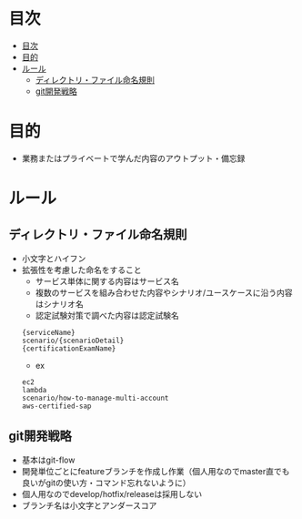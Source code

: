 # 目次
- [目次](#目次)
- [目的](#目的)
- [ルール](#ルール)
  - [ディレクトリ・ファイル命名規則](#ディレクトリファイル命名規則)
  - [git開発戦略](#git開発戦略)
# 目的
- 業務またはプライベートで学んだ内容のアウトプット・備忘録
# ルール
## ディレクトリ・ファイル命名規則
- 小文字とハイフン
- 拡張性を考慮した命名をすること
  - サービス単体に関する内容はサービス名
  - 複数のサービスを組み合わせた内容やシナリオ/ユースケースに沿う内容はシナリオ名
  - 認定試験対策で調べた内容は認定試験名
  ```
  {serviceName}
  scenario/{scenarioDetail}
  {certificationExamName}
  ```
  - ex
  ```
  ec2
  lambda
  scenario/how-to-manage-multi-account
  aws-certified-sap
  ```
## git開発戦略
- 基本はgit-flow
- 開発単位ごとにfeatureブランチを作成し作業（個人用なのでmaster直でも良いがgitの使い方・コマンド忘れないように）
- 個人用なのでdevelop/hotfix/releaseは採用しない
- ブランチ名は小文字とアンダースコア